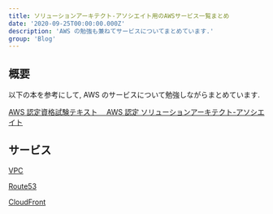 ```yaml
---
title: ソリューションアーキテクト-アソシエイト用のAWSサービス一覧まとめ
date: '2020-09-25T00:00:00.000Z'
description: 'AWS の勉強も兼ねてサービスについてまとめています.'
group: 'Blog'
---
```


## 概要

以下の本を参考にして, AWS のサービスについて勉強しながらまとめています.

[AWS 認定資格試験テキスト　 AWS 認定 ソリューションアーキテクト-アソシエイト](https://www.amazon.co.jp/dp/B08MVXRFFN/ref=cm_sw_em_r_mt_dp_WAK0S191ZAV2HGDTJHBH)

## サービス

[VPC](/infra/aws/vpc)

[Route53](/infra/aws/route53)

[CloudFront](/infra/aws/cloudfront)
